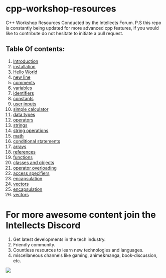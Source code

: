 # cpp-workshop-resources
C++ Workshop Resources Conducted by the Intellects Forum. P.S this repo is constantly being updated for more advanced cpp features, if you would like to contribute do not hesitate to initiate a pull request.

## Table Of contents:
1. [Introduction](/01-intro.md) 
2. [installation](/02-installation.md)
3. [Hello World](/03-hello_world.cpp)
4. [new line](/04-new_line.cpp)
5. [comments](/05-comments.cpp)
6. [variables](/06-variables.cpp)
7. [identifiers](/07-identifiers.cpp)
8. [constants](/08-constants.cpp)
9. [user inputs](/09-user_input.cpp)
10. [simple calculator](/10-simple_calc.cpp)
11. [data types](/11-Data_Types.md)
12. [operators](/12-operators.md)
13. [strings](/13-strings.cpp)
14. [string operations](/14-string_operations.cpp)
15. [math](/15-math.cpp)
16. [conditional statements](/16-conditional_statements.cpp)
17. [arrays](/17-arrays.cpp)
18. [references](/18-references.cpp)
19. [functions](/19-functions.cpp)
20. [classes and objects](/20-classes_and_objects.cpp)
21. [operator overloading](/21-operator_overloading.cpp)
22. [access specifiers](/22-access_specifiers.cpp)
23. [encapsulation](/23-encapsulation.cpp)
24. [vectors](/24-vectors.cpp) 
23. [encapsulation](/23-encapsulation.cpp)
24. [vectors](/24-vectors.cpp)



# For more awesome content join the Intellects Discord
1. Get latest developments in the tech industry.
2. Friendly community.
3. Countless resources to learn new technologies and languages.
4. miscellaneous channels like gaming, anime&manga, book-discussion, etc.

<a href="https://discord.gg/8N2QjEc2K4"><img src="https://miro.medium.com/max/800/1*_AsB_hCguMYC-wEG2Bidmw.png"/></a>
